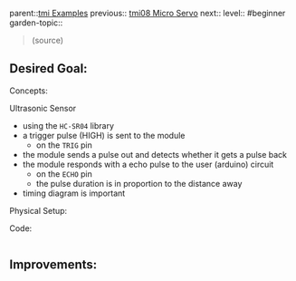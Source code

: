 parent::[tmi Examples](Personal%20Folders/that_marouk_ish/tmi%20Examples.md)
previous:: [tmi08 Micro Servo](Personal%20Folders/that_marouk_ish/tmi08%20Micro%20Servo.md)
next::
level:: #beginner
garden-topic::

>  (source)

Desired Goal:
- 

Concepts:

Ultrasonic Sensor
- using the `HC-SR04` library
- a trigger pulse (HIGH) is sent to the module 
	- on the `TRIG` pin
- the module sends a pulse out and detects whether it gets a pulse back
- the module responds with a echo pulse to the user (arduino) circuit
	- on the `ECHO` pin
	- the pulse duration is in proportion to the distance away
- timing diagram is important

Physical Setup:


Code:


``` c

```

Improvements:
- 